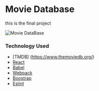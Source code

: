 # Movie Database

this is the final project

![Movie DataBase](/Users/john/Desktop/reactMovieDB-master/src/images/movie-database.gif)

### Technology Used

- [TMDB] (https://www.themoviedb.org/)
- [React](https://reactjs.org/)
- [Babel](https://babeljs.io/)
- [Webpack](https://webpack.js.org/)
- [Boostrap](https://getbootstrap.com/)
- [Eslint](https://eslint.org/)
